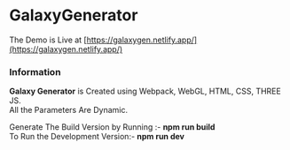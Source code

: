 # GalaxyGenerator

The Demo is Live at [https://galaxygen.netlify.app/](https://galaxygen.netlify.app/)

### Information

**Galaxy Generator** is Created using Webpack, WebGL, HTML, CSS, THREE JS.<br />
All the Parameters Are Dynamic.

Generate The Build Version by Running :- **npm run build** <br />
To Run the Development Version:- **npm run dev**

